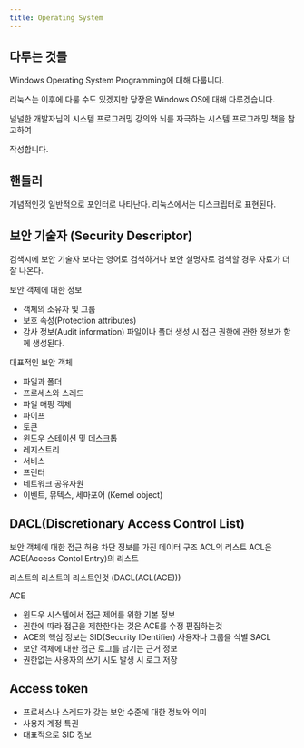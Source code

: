 ```yaml
---
title: Operating System
---
```

## 다루는 것들

Windows Operating System Programming에 대해 다룹니다.

리눅스는 이후에 다룰 수도 있겠지만 당장은 Windows OS에 대해 다루겠습니다.

널널한 개발자님의 시스템 프로그래밍 강의와 뇌를 자극하는 시스템 프로그래밍 책을 참고하여 

작성합니다.


## 핸들러

개념적인것 일반적으로 포인터로 나타난다. 리눅스에서는 디스크립터로 표현된다.


## 보안 기술자 (Security Descriptor)

검색시에 보안 기술자 보다는 영어로 검색하거나 보안 설명자로 검색할 경우 자료가 더 잘 나온다.

보안 객체에 대한 정보
- 객체의 소유자 및 그룹
- 보호 속성(Protection attributes)
- 감사 정보(Audit information)
파일이나 폴더 생성 시 접근 권한에 관한 정보가 함께 생성된다.

대표적인 보안 객체
- 파일과 폴더
- 프로세스와 스레드
- 파일 매핑 객체
- 파이프
- 토큰
- 윈도우 스테이션 및 데스크톱
- 레지스트리
- 서비스
- 프린터
- 네트워크 공유자원
- 이벤트, 뮤텍스, 세마포어 (Kernel object)

## DACL(Discretionary Access Control List)

보안 객체에 대한 접근 허용 차단 정보를 가진 데이터 구조
ACL의 리스트
ACL은 ACE(Access Contol Entry)의 리스트

리스트의 리스트의 리스트인것 (DACL(ACL(ACE)))

ACE
- 윈도우 시스템에서 접근 제어를 위한 기본 정보
- 권한에 따라 접근을 제한한다는 것은 ACE를 수정 편집하는것
- ACE의 핵심 정보는 SID(Security IDentifier) 사용자나 그룹을 식별
SACL
- 보안 객체에 대한 접근 로그를 남기는 근거 정보
- 권한없는 사용자의 쓰기 시도 발생 시 로그 저장

## Access token

- 프로세스나 스레드가 갖는 보안 수준에 대한 정보와 의미
- 사용자 계정 특권
- 대표적으로 SID 정보


